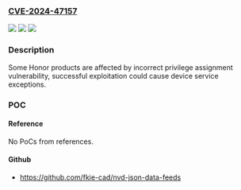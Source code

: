 ### [CVE-2024-47157](https://cve.mitre.org/cgi-bin/cvename.cgi?name=CVE-2024-47157)
![](https://img.shields.io/static/v1?label=Product&message=Magic%20OS&color=blue)
![](https://img.shields.io/static/v1?label=Version&message=8.0%3C%208.0.0.157%20&color=brighgreen)
![](https://img.shields.io/static/v1?label=Vulnerability&message=n%2Fa&color=brighgreen)

### Description

Some Honor products are affected by incorrect privilege assignment vulnerability, successful exploitation could cause device service exceptions.

### POC

#### Reference
No PoCs from references.

#### Github
- https://github.com/fkie-cad/nvd-json-data-feeds

